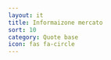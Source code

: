 ```yaml
---
layout: it
title: Informaizone mercato
sort: 10
category: Quote base
icon: fas fa-circle
---
```

<p class="message">
    
</p>